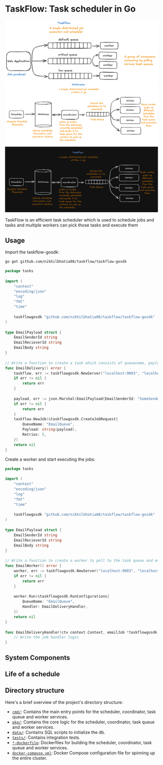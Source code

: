 # TaskFlow: Task scheduler in Go

![TaskFlow Hero](assets/jobexecution.png)
![TaskFlow Hero](assets/taskflow.png#gh-light-mode-only)
![TaskFlow Hero](assets/taskflowdark.png#gh-dark-mode-only)

TaskFlow is an efficient task scheduler which is used to schedule jobs and tasks and multiple workers can pick those tasks and execute them

## Usage

Import the taskflow-gosdk:
```sh
go get github.com/nikhilbhatia08/taskflow/taskflow-gosdk
```

```go
package tasks

import (
	"context"
	"encoding/json"
	"log"
	"fmt"
	"time"

	taskflowgosdk "github.com/nikhilbhatia08/taskflow/taskflow-gosdk"
)

type EmailPayload struct {
	EmailSenderId string
	EmailRecieverId string
	EmailBody string
}

// Write a function to create a task which consists of queuename, payload and the number of retries
func EmailDelivery() error {
	taskflow, err := taskflowgosdk.NewServer("localhost:9003", "localhost:9002") // The configurations of the jobservice and the queueservice
	if err != nil {
		return err
	}

	payload, err := json.Marshal(EmailPayload{EmailSenderId: "SomeSenderId", EmailRecieverId: "SomeRecieverId", EmailBody: "Some body"})
	if err != nil {
		return err
	}
	taskflow.NewJob(&taskflowgosdk.CreateJobRequest{
		QueueName: "EmailQueue",
		Payload: string(payload),
		Retries: 5,
	})
	return nil
}
```

Create a worker and start executing the jobs:
```go
package tasks

import (
	"context"
	"encoding/json"
	"log"
	"fmt"
	"time"

	taskflowgosdk "github.com/nikhilbhatia08/taskflow/taskflow-gosdk"
)

type EmailPayload struct {
	EmailSenderId string
	EmailRecieverId string
	EmailBody string
}

// Write a function to create a worker to poll to the task queue and execute the jobs
func EmailWorker() error {
	worker, err := taskflowgosdk.NewServer("localhost:9003", "localhost:9002") // The configurations of the jobservice and the queueservice
	if err != nil {
		return err
	}

	worker.Run(&taskflowgosdk.RunConfigurations{
		QueueName: "EmailQueue",
		Handler: EmailDeliveryHandler,
	})
	return nil
}

func EmailDeliveryHandler(ctx context.Context, emailJob *taskflowgosdk.Job) error {
	// Write the job handler logic
}
```

## System Components

## Life of a schedule

## Directory structure

Here's a brief overview of the project's directory structure:

- [`cmd/`](./cmd/): Contains the main entry points for the scheduler, coordinator, task queue and worker services.
- [`pkg/`](./pkg/): Contains the core logic for the scheduler, coordinator, task queue and worker services.
- [`data/`](./data/): Contains SQL scripts to initialize the db.
- [`tests/`](./tests/): Contains integration tests.
- [`*-dockerfile`](./docker-compose.yml): Dockerfiles for building the scheduler, coordinator, task queue and worker services.
- [`docker-compose.yml`](./docker-compose.yml): Docker Compose configuration file for spinning up the entire cluster.
